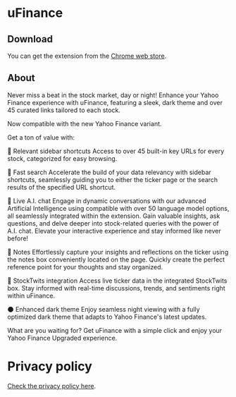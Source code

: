 # uFinance

## Download
You can get the extension from the [Chrome web store](https://chromewebstore.google.com/detail/ufinance/fmckmialbjidoghednjgbmigapfildng).

## About

Never miss a beat in the stock market, day or night! Enhance your Yahoo Finance experience with uFinance, featuring a sleek, dark theme and over 45 curated links tailored to each stock. 

Now compatible with the new Yahoo Finance variant.

Get a ton of value with:

🔗 Relevant sidebar shortcuts
Access to over 45 built-in key URLs for every stock, categorized for easy browsing.

🔎 Fast search
Accelerate the build of your data relevancy with sidebar shortcuts, seamlessly guiding you to either the ticker page or the search results of the specified URL shortcut.

💬 Live A.I. chat
Engage in dynamic conversations with our advanced Artificial Intelligence using compatible with  over 50 language model options, all seamlessly integrated within the extension. Gain valuable insights, ask questions, and delve deeper into stock-related queries with the power of A.I. chat. Elevate your interactive experience and stay informed like never before!

📝 Notes
Effortlessly capture your insights and reflections on the ticker using the notes box conveniently located on the page. Quickly create the perfect reference point for your thoughts and stay organized. 

🐤 StockTwits integration
Access live ticker data in the integrated StockTwits box. Stay informed with real-time discussions, trends, and sentiments right within uFinance.

🌑 Enhanced dark theme
Enjoy seamless night viewing with a fully optimized dark theme that adapts to Yahoo Finance's latest updates.

What are you waiting for? Get uFinance with a simple click and enjoy your Yahoo Finance Upgraded experience.

# Privacy policy

[Check the privacy policy here](./PRIVACY_POLICY.md).